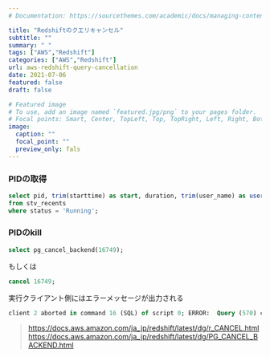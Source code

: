```yaml
---
# Documentation: https://sourcethemes.com/academic/docs/managing-content/

title: "Redshiftのクエリキャンセル"
subtitle: ""
summary: " "
tags: ["AWS","Redshift"]
categories: ["AWS","Redshift"]
url: aws-redshift-query-cancellation
date: 2021-07-06
featured: false
draft: false

# Featured image
# To use, add an image named `featured.jpg/png` to your pages folder.
# Focal points: Smart, Center, TopLeft, Top, TopRight, Left, Right, BottomLeft, Bottom, BottomRight.
image:
  caption: ""
  focal_point: ""
  preview_only: fals
---
```


### PIDの取得

```sql
select pid, trim(starttime) as start, duration, trim(user_name) as user,substring (query,1,40) as querytxt 
from stv_recents
where status = 'Running';
```

### PIDのkill

```sql
select pg_cancel_backend(16749);
```

もしくは

```sql
cancel 16749;
```

実行クライアント側にはエラーメッセージが出力される

```sql
client 2 aborted in command 16 (SQL) of script 0; ERROR:  Query (570) cancelled on user's request
```

> https://docs.aws.amazon.com/ja_jp/redshift/latest/dg/r_CANCEL.html
> https://docs.aws.amazon.com/ja_jp/redshift/latest/dg/PG_CANCEL_BACKEND.html